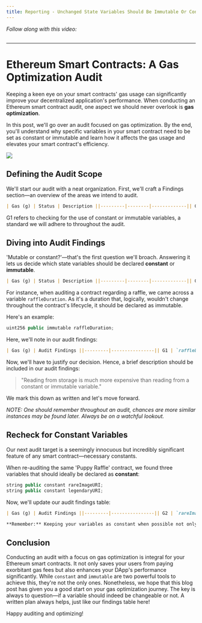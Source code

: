 ```yaml
---
title: Reporting - Unchanged State Variables Should Be Immutable Or Constant
---
```


_Follow along with this video:_

## 

---

# Ethereum Smart Contracts: A Gas Optimization Audit

Keeping a keen eye on your smart contracts' gas usage can significantly improve your decentralized application's performance. When conducting an Ethereum smart contract audit, one aspect we should never overlook is **gas optimization**.

In this post, we'll go over an audit focused on gas optimization. By the end, you'll understand why specific variables in your smart contract need to be set as constant or immutable and learn how it affects the gas usage and elevates your smart contract's efficiency.

![](https://cdn.videotap.com/w2OveccwS4ZLVJV3AAGV-5.63.png)

## Defining the Audit Scope

We'll start our audit with a neat organization. First, we'll craft a Findings section—an overview of the areas we intend to audit.

```markdown
| Gas (g) | Status | Description ||---------|--------|-------------|| G1 | | || G2 | | |
```

G1 refers to checking for the use of constant or immutable variables, a standard we will adhere to throughout the audit.

## Diving into Audit Findings

'Mutable or constant?'—that's the first question we'll broach. Answering it lets us decide which state variables should be declared **constant** or **immutable**.

```markdown
| Gas (g) | Status | Description ||---------|--------|-------------|| G1 | Unchanged | State Variables - constant or immutable |
```

For instance, when auditing a contract regarding a raffle, we came across a variable `raffleDuration`. As it's a duration that, logically, wouldn't change throughout the contract's lifecycle, it should be declared as immutable.

Here's an example:

```js
uint256 public immutable raffleDuration;
```

Here, we'll note in our audit findings:

```markdown
| Gas (g) | Audit Findings ||---------|----------------|| G1 | `raffleDuration` for the 'Puppy Raffle' should be marked as immutable. |
```

Now, we'll have to justify our decision. Hence, a brief description should be included in our audit findings:

> "Reading from storage is much more expensive than reading from a constant or immutable variable."

We mark this down as written and let's move forward.

_NOTE: One should remember throughout an audit, chances are more similar instances may be found later. Always be on a watchful lookout._

## Recheck for Constant Variables

Our next audit target is a seemingly innocuous but incredibly significant feature of any smart contract—necessary constants.

When re-auditing the same 'Puppy Raffle' contract, we found three variables that should ideally be declared as **constant**:

```js
string public constant rareImageURI;
string public constant legendaryURI;
```

Now, we'll update our audit findings table:

```markdown
| Gas (g) | Audit Findings ||---------|----------------|| G2 | `rareImageURI` and `legendaryURI` should be marked as constant. |
```

```markdown
**Remember:** Keeping your variables as constant when possible not only optimizes gas but also augments security by keeping those variables unchangeable.
```

## Conclusion

Conducting an audit with a focus on gas optimization is integral for your Ethereum smart contracts. It not only saves your users from paying exorbitant gas fees but also enhances your DApp's performance significantly. While `constant` and `immutable` are two powerful tools to achieve this, they're not the only ones. Nonetheless, we hope that this blog post has given you a good start on your gas optimization journey. The key is always to question—if a variable should indeed be changeable or not. A written plan always helps, just like our findings table here!

Happy auditing and optimizing!
